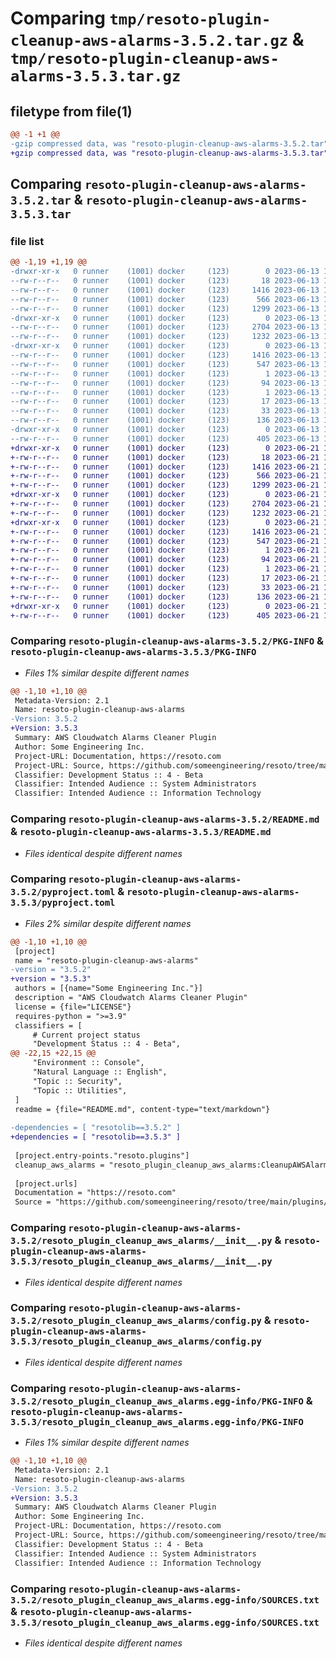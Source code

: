 # Comparing `tmp/resoto-plugin-cleanup-aws-alarms-3.5.2.tar.gz` & `tmp/resoto-plugin-cleanup-aws-alarms-3.5.3.tar.gz`

## filetype from file(1)

```diff
@@ -1 +1 @@
-gzip compressed data, was "resoto-plugin-cleanup-aws-alarms-3.5.2.tar", last modified: Tue Jun 13 13:06:04 2023, max compression
+gzip compressed data, was "resoto-plugin-cleanup-aws-alarms-3.5.3.tar", last modified: Wed Jun 21 14:24:25 2023, max compression
```

## Comparing `resoto-plugin-cleanup-aws-alarms-3.5.2.tar` & `resoto-plugin-cleanup-aws-alarms-3.5.3.tar`

### file list

```diff
@@ -1,19 +1,19 @@
-drwxr-xr-x   0 runner    (1001) docker     (123)        0 2023-06-13 13:06:04.793055 resoto-plugin-cleanup-aws-alarms-3.5.2/
--rw-r--r--   0 runner    (1001) docker     (123)       18 2023-06-13 13:03:03.000000 resoto-plugin-cleanup-aws-alarms-3.5.2/MANIFEST.in
--rw-r--r--   0 runner    (1001) docker     (123)     1416 2023-06-13 13:06:04.793055 resoto-plugin-cleanup-aws-alarms-3.5.2/PKG-INFO
--rw-r--r--   0 runner    (1001) docker     (123)      566 2023-06-13 13:03:03.000000 resoto-plugin-cleanup-aws-alarms-3.5.2/README.md
--rw-r--r--   0 runner    (1001) docker     (123)     1299 2023-06-13 13:03:03.000000 resoto-plugin-cleanup-aws-alarms-3.5.2/pyproject.toml
-drwxr-xr-x   0 runner    (1001) docker     (123)        0 2023-06-13 13:06:04.789055 resoto-plugin-cleanup-aws-alarms-3.5.2/resoto_plugin_cleanup_aws_alarms/
--rw-r--r--   0 runner    (1001) docker     (123)     2704 2023-06-13 13:03:03.000000 resoto-plugin-cleanup-aws-alarms-3.5.2/resoto_plugin_cleanup_aws_alarms/__init__.py
--rw-r--r--   0 runner    (1001) docker     (123)     1232 2023-06-13 13:03:03.000000 resoto-plugin-cleanup-aws-alarms-3.5.2/resoto_plugin_cleanup_aws_alarms/config.py
-drwxr-xr-x   0 runner    (1001) docker     (123)        0 2023-06-13 13:06:04.793055 resoto-plugin-cleanup-aws-alarms-3.5.2/resoto_plugin_cleanup_aws_alarms.egg-info/
--rw-r--r--   0 runner    (1001) docker     (123)     1416 2023-06-13 13:06:04.000000 resoto-plugin-cleanup-aws-alarms-3.5.2/resoto_plugin_cleanup_aws_alarms.egg-info/PKG-INFO
--rw-r--r--   0 runner    (1001) docker     (123)      547 2023-06-13 13:06:04.000000 resoto-plugin-cleanup-aws-alarms-3.5.2/resoto_plugin_cleanup_aws_alarms.egg-info/SOURCES.txt
--rw-r--r--   0 runner    (1001) docker     (123)        1 2023-06-13 13:06:04.000000 resoto-plugin-cleanup-aws-alarms-3.5.2/resoto_plugin_cleanup_aws_alarms.egg-info/dependency_links.txt
--rw-r--r--   0 runner    (1001) docker     (123)       94 2023-06-13 13:06:04.000000 resoto-plugin-cleanup-aws-alarms-3.5.2/resoto_plugin_cleanup_aws_alarms.egg-info/entry_points.txt
--rw-r--r--   0 runner    (1001) docker     (123)        1 2023-06-13 13:04:21.000000 resoto-plugin-cleanup-aws-alarms-3.5.2/resoto_plugin_cleanup_aws_alarms.egg-info/not-zip-safe
--rw-r--r--   0 runner    (1001) docker     (123)       17 2023-06-13 13:06:04.000000 resoto-plugin-cleanup-aws-alarms-3.5.2/resoto_plugin_cleanup_aws_alarms.egg-info/requires.txt
--rw-r--r--   0 runner    (1001) docker     (123)       33 2023-06-13 13:06:04.000000 resoto-plugin-cleanup-aws-alarms-3.5.2/resoto_plugin_cleanup_aws_alarms.egg-info/top_level.txt
--rw-r--r--   0 runner    (1001) docker     (123)      136 2023-06-13 13:06:04.793055 resoto-plugin-cleanup-aws-alarms-3.5.2/setup.cfg
-drwxr-xr-x   0 runner    (1001) docker     (123)        0 2023-06-13 13:06:04.793055 resoto-plugin-cleanup-aws-alarms-3.5.2/test/
--rw-r--r--   0 runner    (1001) docker     (123)      405 2023-06-13 13:03:03.000000 resoto-plugin-cleanup-aws-alarms-3.5.2/test/test_config.py
+drwxr-xr-x   0 runner    (1001) docker     (123)        0 2023-06-21 14:24:25.881378 resoto-plugin-cleanup-aws-alarms-3.5.3/
+-rw-r--r--   0 runner    (1001) docker     (123)       18 2023-06-21 14:21:17.000000 resoto-plugin-cleanup-aws-alarms-3.5.3/MANIFEST.in
+-rw-r--r--   0 runner    (1001) docker     (123)     1416 2023-06-21 14:24:25.881378 resoto-plugin-cleanup-aws-alarms-3.5.3/PKG-INFO
+-rw-r--r--   0 runner    (1001) docker     (123)      566 2023-06-21 14:21:17.000000 resoto-plugin-cleanup-aws-alarms-3.5.3/README.md
+-rw-r--r--   0 runner    (1001) docker     (123)     1299 2023-06-21 14:21:17.000000 resoto-plugin-cleanup-aws-alarms-3.5.3/pyproject.toml
+drwxr-xr-x   0 runner    (1001) docker     (123)        0 2023-06-21 14:24:25.877378 resoto-plugin-cleanup-aws-alarms-3.5.3/resoto_plugin_cleanup_aws_alarms/
+-rw-r--r--   0 runner    (1001) docker     (123)     2704 2023-06-21 14:21:17.000000 resoto-plugin-cleanup-aws-alarms-3.5.3/resoto_plugin_cleanup_aws_alarms/__init__.py
+-rw-r--r--   0 runner    (1001) docker     (123)     1232 2023-06-21 14:21:17.000000 resoto-plugin-cleanup-aws-alarms-3.5.3/resoto_plugin_cleanup_aws_alarms/config.py
+drwxr-xr-x   0 runner    (1001) docker     (123)        0 2023-06-21 14:24:25.881378 resoto-plugin-cleanup-aws-alarms-3.5.3/resoto_plugin_cleanup_aws_alarms.egg-info/
+-rw-r--r--   0 runner    (1001) docker     (123)     1416 2023-06-21 14:24:25.000000 resoto-plugin-cleanup-aws-alarms-3.5.3/resoto_plugin_cleanup_aws_alarms.egg-info/PKG-INFO
+-rw-r--r--   0 runner    (1001) docker     (123)      547 2023-06-21 14:24:25.000000 resoto-plugin-cleanup-aws-alarms-3.5.3/resoto_plugin_cleanup_aws_alarms.egg-info/SOURCES.txt
+-rw-r--r--   0 runner    (1001) docker     (123)        1 2023-06-21 14:24:25.000000 resoto-plugin-cleanup-aws-alarms-3.5.3/resoto_plugin_cleanup_aws_alarms.egg-info/dependency_links.txt
+-rw-r--r--   0 runner    (1001) docker     (123)       94 2023-06-21 14:24:25.000000 resoto-plugin-cleanup-aws-alarms-3.5.3/resoto_plugin_cleanup_aws_alarms.egg-info/entry_points.txt
+-rw-r--r--   0 runner    (1001) docker     (123)        1 2023-06-21 14:22:36.000000 resoto-plugin-cleanup-aws-alarms-3.5.3/resoto_plugin_cleanup_aws_alarms.egg-info/not-zip-safe
+-rw-r--r--   0 runner    (1001) docker     (123)       17 2023-06-21 14:24:25.000000 resoto-plugin-cleanup-aws-alarms-3.5.3/resoto_plugin_cleanup_aws_alarms.egg-info/requires.txt
+-rw-r--r--   0 runner    (1001) docker     (123)       33 2023-06-21 14:24:25.000000 resoto-plugin-cleanup-aws-alarms-3.5.3/resoto_plugin_cleanup_aws_alarms.egg-info/top_level.txt
+-rw-r--r--   0 runner    (1001) docker     (123)      136 2023-06-21 14:24:25.881378 resoto-plugin-cleanup-aws-alarms-3.5.3/setup.cfg
+drwxr-xr-x   0 runner    (1001) docker     (123)        0 2023-06-21 14:24:25.881378 resoto-plugin-cleanup-aws-alarms-3.5.3/test/
+-rw-r--r--   0 runner    (1001) docker     (123)      405 2023-06-21 14:21:17.000000 resoto-plugin-cleanup-aws-alarms-3.5.3/test/test_config.py
```

### Comparing `resoto-plugin-cleanup-aws-alarms-3.5.2/PKG-INFO` & `resoto-plugin-cleanup-aws-alarms-3.5.3/PKG-INFO`

 * *Files 1% similar despite different names*

```diff
@@ -1,10 +1,10 @@
 Metadata-Version: 2.1
 Name: resoto-plugin-cleanup-aws-alarms
-Version: 3.5.2
+Version: 3.5.3
 Summary: AWS Cloudwatch Alarms Cleaner Plugin
 Author: Some Engineering Inc.
 Project-URL: Documentation, https://resoto.com
 Project-URL: Source, https://github.com/someengineering/resoto/tree/main/plugins/cleanup_aws_alarms
 Classifier: Development Status :: 4 - Beta
 Classifier: Intended Audience :: System Administrators
 Classifier: Intended Audience :: Information Technology
```

### Comparing `resoto-plugin-cleanup-aws-alarms-3.5.2/README.md` & `resoto-plugin-cleanup-aws-alarms-3.5.3/README.md`

 * *Files identical despite different names*

### Comparing `resoto-plugin-cleanup-aws-alarms-3.5.2/pyproject.toml` & `resoto-plugin-cleanup-aws-alarms-3.5.3/pyproject.toml`

 * *Files 2% similar despite different names*

```diff
@@ -1,10 +1,10 @@
 [project]
 name = "resoto-plugin-cleanup-aws-alarms"
-version = "3.5.2"
+version = "3.5.3"
 authors = [{name="Some Engineering Inc."}]
 description = "AWS Cloudwatch Alarms Cleaner Plugin"
 license = {file="LICENSE"}
 requires-python = ">=3.9"
 classifiers = [
     # Current project status
     "Development Status :: 4 - Beta",
@@ -22,15 +22,15 @@
     "Environment :: Console",
     "Natural Language :: English",
     "Topic :: Security",
     "Topic :: Utilities",
 ]
 readme = {file="README.md", content-type="text/markdown"}
 
-dependencies = [ "resotolib==3.5.2" ]
+dependencies = [ "resotolib==3.5.3" ]
 
 [project.entry-points."resoto.plugins"]
 cleanup_aws_alarms = "resoto_plugin_cleanup_aws_alarms:CleanupAWSAlarmsPlugin"
 
 [project.urls]
 Documentation = "https://resoto.com"
 Source = "https://github.com/someengineering/resoto/tree/main/plugins/cleanup_aws_alarms"
```

### Comparing `resoto-plugin-cleanup-aws-alarms-3.5.2/resoto_plugin_cleanup_aws_alarms/__init__.py` & `resoto-plugin-cleanup-aws-alarms-3.5.3/resoto_plugin_cleanup_aws_alarms/__init__.py`

 * *Files identical despite different names*

### Comparing `resoto-plugin-cleanup-aws-alarms-3.5.2/resoto_plugin_cleanup_aws_alarms/config.py` & `resoto-plugin-cleanup-aws-alarms-3.5.3/resoto_plugin_cleanup_aws_alarms/config.py`

 * *Files identical despite different names*

### Comparing `resoto-plugin-cleanup-aws-alarms-3.5.2/resoto_plugin_cleanup_aws_alarms.egg-info/PKG-INFO` & `resoto-plugin-cleanup-aws-alarms-3.5.3/resoto_plugin_cleanup_aws_alarms.egg-info/PKG-INFO`

 * *Files 1% similar despite different names*

```diff
@@ -1,10 +1,10 @@
 Metadata-Version: 2.1
 Name: resoto-plugin-cleanup-aws-alarms
-Version: 3.5.2
+Version: 3.5.3
 Summary: AWS Cloudwatch Alarms Cleaner Plugin
 Author: Some Engineering Inc.
 Project-URL: Documentation, https://resoto.com
 Project-URL: Source, https://github.com/someengineering/resoto/tree/main/plugins/cleanup_aws_alarms
 Classifier: Development Status :: 4 - Beta
 Classifier: Intended Audience :: System Administrators
 Classifier: Intended Audience :: Information Technology
```

### Comparing `resoto-plugin-cleanup-aws-alarms-3.5.2/resoto_plugin_cleanup_aws_alarms.egg-info/SOURCES.txt` & `resoto-plugin-cleanup-aws-alarms-3.5.3/resoto_plugin_cleanup_aws_alarms.egg-info/SOURCES.txt`

 * *Files identical despite different names*

